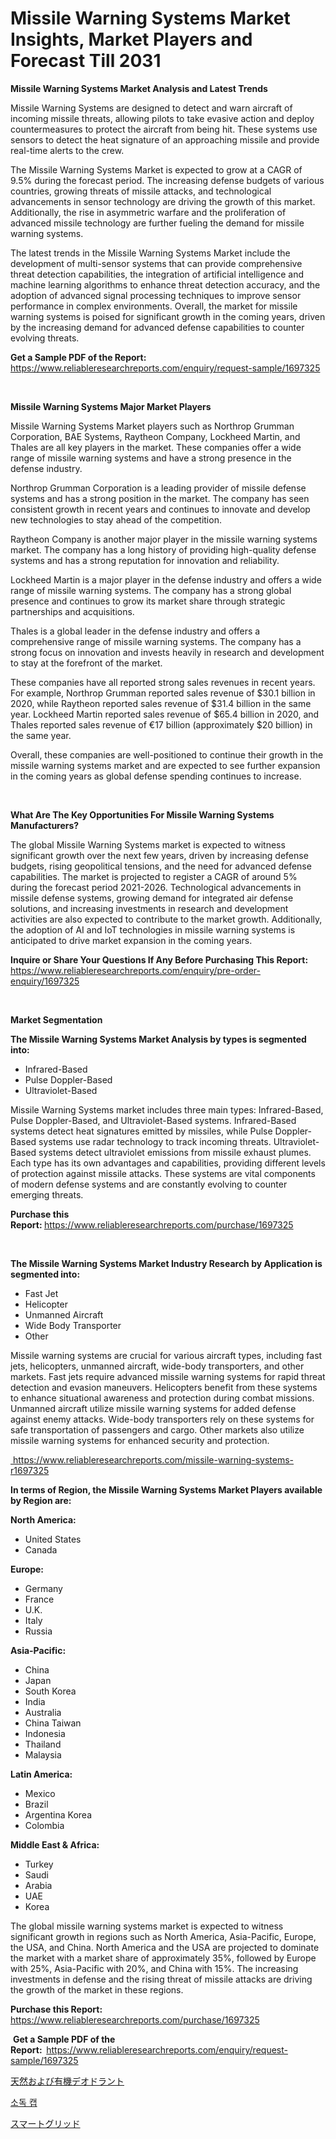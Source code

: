 <p><h1>Missile Warning Systems Market Insights, Market Players and Forecast Till 2031</h1></p><p><strong>Missile Warning Systems Market Analysis and Latest Trends</strong></p>
<p><p>Missile Warning Systems are designed to detect and warn aircraft of incoming missile threats, allowing pilots to take evasive action and deploy countermeasures to protect the aircraft from being hit. These systems use sensors to detect the heat signature of an approaching missile and provide real-time alerts to the crew.</p><p>The Missile Warning Systems Market is expected to grow at a CAGR of 9.5% during the forecast period. The increasing defense budgets of various countries, growing threats of missile attacks, and technological advancements in sensor technology are driving the growth of this market. Additionally, the rise in asymmetric warfare and the proliferation of advanced missile technology are further fueling the demand for missile warning systems.</p><p>The latest trends in the Missile Warning Systems Market include the development of multi-sensor systems that can provide comprehensive threat detection capabilities, the integration of artificial intelligence and machine learning algorithms to enhance threat detection accuracy, and the adoption of advanced signal processing techniques to improve sensor performance in complex environments. Overall, the market for missile warning systems is poised for significant growth in the coming years, driven by the increasing demand for advanced defense capabilities to counter evolving threats.</p></p>
<p><strong>Get a Sample PDF of the Report:&nbsp;</strong> <a href="https://www.reliableresearchreports.com/enquiry/request-sample/1697325">https://www.reliableresearchreports.com/enquiry/request-sample/1697325</a></p>
<p>&nbsp;</p>
<p><strong>Missile Warning Systems Major Market Players</strong></p>
<p><p>Missile Warning Systems Market players such as Northrop Grumman Corporation, BAE Systems, Raytheon Company, Lockheed Martin, and Thales are all key players in the market. These companies offer a wide range of missile warning systems and have a strong presence in the defense industry.</p><p>Northrop Grumman Corporation is a leading provider of missile defense systems and has a strong position in the market. The company has seen consistent growth in recent years and continues to innovate and develop new technologies to stay ahead of the competition.</p><p>Raytheon Company is another major player in the missile warning systems market. The company has a long history of providing high-quality defense systems and has a strong reputation for innovation and reliability.</p><p>Lockheed Martin is a major player in the defense industry and offers a wide range of missile warning systems. The company has a strong global presence and continues to grow its market share through strategic partnerships and acquisitions.</p><p>Thales is a global leader in the defense industry and offers a comprehensive range of missile warning systems. The company has a strong focus on innovation and invests heavily in research and development to stay at the forefront of the market.</p><p>These companies have all reported strong sales revenues in recent years. For example, Northrop Grumman reported sales revenue of $30.1 billion in 2020, while Raytheon reported sales revenue of $31.4 billion in the same year. Lockheed Martin reported sales revenue of $65.4 billion in 2020, and Thales reported sales revenue of €17 billion (approximately $20 billion) in the same year.</p><p>Overall, these companies are well-positioned to continue their growth in the missile warning systems market and are expected to see further expansion in the coming years as global defense spending continues to increase.</p></p>
<p>&nbsp;</p>
<p><strong>What Are The Key Opportunities For Missile Warning Systems Manufacturers?</strong></p>
<p><p>The global Missile Warning Systems market is expected to witness significant growth over the next few years, driven by increasing defense budgets, rising geopolitical tensions, and the need for advanced defense capabilities. The market is projected to register a CAGR of around 5% during the forecast period 2021-2026. Technological advancements in missile defense systems, growing demand for integrated air defense solutions, and increasing investments in research and development activities are also expected to contribute to the market growth. Additionally, the adoption of AI and IoT technologies in missile warning systems is anticipated to drive market expansion in the coming years.</p></p>
<p><strong>Inquire or Share Your Questions If Any Before Purchasing This Report:</strong> <a href="https://www.reliableresearchreports.com/enquiry/pre-order-enquiry/1697325">https://www.reliableresearchreports.com/enquiry/pre-order-enquiry/1697325</a></p>
<p>&nbsp;</p>
<p><strong>Market Segmentation</strong></p>
<p><strong>The Missile Warning Systems Market Analysis by types is segmented into:</strong></p>
<p><ul><li>Infrared-Based</li><li>Pulse Doppler-Based</li><li>Ultraviolet-Based</li></ul></p>
<p><p>Missile Warning Systems market includes three main types: Infrared-Based, Pulse Doppler-Based, and Ultraviolet-Based systems. Infrared-Based systems detect heat signatures emitted by missiles, while Pulse Doppler-Based systems use radar technology to track incoming threats. Ultraviolet-Based systems detect ultraviolet emissions from missile exhaust plumes. Each type has its own advantages and capabilities, providing different levels of protection against missile attacks. These systems are vital components of modern defense systems and are constantly evolving to counter emerging threats.</p></p>
<p><strong>Purchase this Report:&nbsp;</strong><a href="https://www.reliableresearchreports.com/purchase/1697325">https://www.reliableresearchreports.com/purchase/1697325</a></p>
<p>&nbsp;</p>
<p><strong>The Missile Warning Systems Market Industry Research by Application is segmented into:</strong></p>
<p><ul><li>Fast Jet</li><li>Helicopter</li><li>Unmanned Aircraft</li><li>Wide Body Transporter</li><li>Other</li></ul></p>
<p><p>Missile warning systems are crucial for various aircraft types, including fast jets, helicopters, unmanned aircraft, wide-body transporters, and other markets. Fast jets require advanced missile warning systems for rapid threat detection and evasion maneuvers. Helicopters benefit from these systems to enhance situational awareness and protection during combat missions. Unmanned aircraft utilize missile warning systems for added defense against enemy attacks. Wide-body transporters rely on these systems for safe transportation of passengers and cargo. Other markets also utilize missile warning systems for enhanced security and protection.</p></p>
<p><a href="https://www.reliableresearchreports.com/missile-warning-systems-r1697325">&nbsp;https://www.reliableresearchreports.com/missile-warning-systems-r1697325</a></p>
<p><strong>In terms of Region, the Missile Warning Systems Market Players available by Region are:</strong></p>
<p>
    <p> <strong> North America: </strong>
        <ul>
            <li>United States</li>
            <li>Canada</li>
        </ul>
        </p> 
    <p> <strong> Europe: </strong>
        <ul>
            <li>Germany</li>
            <li>France</li>
            <li>U.K.</li>
            <li>Italy</li>
            <li>Russia</li>
        </ul>
        </p> 
    <p> <strong> Asia-Pacific: </strong>
        <ul>
            <li>China</li>
            <li>Japan</li>
            <li>South Korea</li>
            <li>India</li>
            <li>Australia</li>
            <li>China Taiwan</li>
            <li>Indonesia</li>
            <li>Thailand</li>
            <li>Malaysia</li>
        </ul>
        </p> 
    <p> <strong> Latin America: </strong>
        <ul>
            <li>Mexico</li>
            <li>Brazil</li>
            <li>Argentina Korea</li>
            <li>Colombia</li>
        </ul>
        </p> 
    <p> <strong> Middle East & Africa: </strong>
        <ul>
            <li>Turkey</li>
            <li>Saudi</li>
            <li>Arabia</li>
            <li>UAE</li>
            <li>Korea</li>
        </ul>
    </p>
    </p>
<p><p>The global missile warning systems market is expected to witness significant growth in regions such as North America, Asia-Pacific, Europe, the USA, and China. North America and the USA are projected to dominate the market with a market share of approximately 35%, followed by Europe with 25%, Asia-Pacific with 20%, and China with 15%. The increasing investments in defense and the rising threat of missile attacks are driving the growth of the market in these regions.</p></p>
<p><strong>Purchase this Report: </strong><a href="https://www.reliableresearchreports.com/purchase/1697325">https://www.reliableresearchreports.com/purchase/1697325</a></p>
<p>&nbsp;<strong>Get a Sample PDF of the Report:&nbsp;&nbsp;</strong><a href="https://www.reliableresearchreports.com/enquiry/request-sample/1697325">https://www.reliableresearchreports.com/enquiry/request-sample/1697325</a></p>
<p><strong></strong></p>
<p><p><a href="https://medium.com/@lauriank/%E5%A4%A9%E7%84%B6%E3%82%AA%E3%83%BC%E3%82%AC%E3%83%8B%E3%83%83%E3%82%AF%E3%83%87%E3%82%AA%E3%83%89%E3%83%A9%E3%83%B3%E3%83%88%E5%B8%82%E5%A0%B4%E5%B1%95%E6%9C%9B-%E6%A5%AD%E7%95%8C%E6%A6%82%E8%A6%81%E3%81%A8%E4%BA%88%E6%B8%AC-2024%E5%B9%B4%E3%81%8B%E3%82%892031%E5%B9%B4-bcea7714cc69">天然および有機デオドラント</a></p><p><a href="https://medium.com/@albinbrakus2023/%EC%86%8C%EB%8F%85-%EC%BA%A1-%EC%8B%9C%EC%9E%A5-%EC%8B%9C%EC%9E%A5-%EC%A0%90%EC%9C%A0%EC%9C%A8-%EC%8B%9C%EC%9E%A5-%EB%8F%99%ED%96%A5-%EB%B0%8F-%EB%AF%B8%EB%9E%98-%EC%84%B1%EC%9E%A5-%ED%83%90%EC%83%89-7616a8d0f23d">소독 캡</a></p><p><a href="https://medium.com/@carolynsparkly/%E3%82%B9%E3%83%9E%E3%83%BC%E3%83%88%E3%82%B0%E3%83%AA%E3%83%83%E3%83%89%E5%B8%82%E5%A0%B4%E3%81%AE%E8%A6%8F%E6%A8%A1%E3%81%A8%E5%B8%82%E5%A0%B4%E5%8B%95%E5%90%91-%E5%AE%8C%E5%85%A8%E3%81%AA%E6%A5%AD%E7%95%8C%E6%A6%82%E8%A6%81-2024%E5%B9%B4%E3%81%8B%E3%82%892031%E5%B9%B4-2fb05fb70695">スマートグリッド</a></p></p>